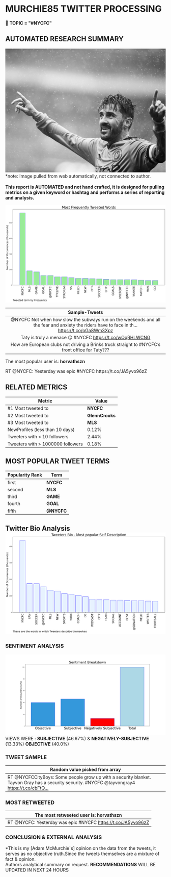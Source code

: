 # MURCHIE85 TWITTER PROCESSING 
&#x1F34E; **TOPIC = "#NYCFC"**

## AUTOMATED RESEARCH SUMMARY

![image](assets/2022-05-01hashtagImage.png)*note: Image pulled from web automatically, not connected to author.
<br></br>
<b> This report is AUTOMATED and not hand crafted, it is designed for pulling metrics on a given keyword or hashtag and performs a series of reporting and analysis.</b>



![image](assets/2022-05-01TWEETS.png)



|                **Sample-Tweets**        |
| :-------------: |
| @NYCFC Not when how slow the subways run on the weekends and all the fear and anxiety the riders have to face in th… https://t.co/oGa8Wm3Xpz |
| Taty is truly a menace 😜 #NYCFC https://t.co/wOqRHLWCNG |
| How are European clubs not driving a Brinks truck straight to #NYCFC’s front office for Taty??? |

The most popular user is: **horvathszn**
<div class="alert alert-block alert-danger"> RT @NYCFC: Yesterday was epic #NYCFC https://t.co/JA5yvo96zZ</div>

## RELATED METRICS<br>
| Metric | Value |
| ------------- | ------------- |
| #1 Most tweeted to  | **NYCFC** |
| #2 Most tweeted to  | **GlennCrooks** |
| #3 Most tweeted to  | **MLS** |
| NewProfiles (less than 10 days) | 0.12%  |
| Tweeters with < 10 followers  | 2.44%|
| Tweeters with > 1000000 followers  | 0.18%  |



## MOST POPULAR TWEET TERMS 


| Popularity Rank  | Term |
| ------------- | ------------- |
| first  | **NYCFC**  |
| second  | **MLS**  |
| third  | **GAME** |
| fourth  | **GOAL**  |
| fifth  | **@NYCFC**  |


## Twitter Bio Analysis![image](assets/2022-05-01BIO.png)
### SENTIMENT ANALYSIS
![image](assets/2022-05-01sentiment.png)
VIEWS WERE : **SUBJECTIVE**  (46.67%) & **NEGATIVELY-SUBJECTIVE** (13.33%) **OBJECTIVE** (40.0%)

### TWEET SAMPLE 
| Random value picked from array |
| ------------- |
|RT @NYCFCCityBoys: Some people grow up with a security blanket. Tayvon Gray has a security security. #NYCFC @tayvongray4 https://t.co/cbFtQ… |

### MOST RETWEETED 

| The most retweeted user is: **horvathszn**  |
| ------------- |
| RT @NYCFC: Yesterday was epic #NYCFC https://t.co/JA5yvo96zZ |

### CONCLUSION & EXTERNAL ANALYSIS

*This is my [Adam McMurchie`s] opinion on the data from the tweets, it serves as no objective truth.Since the tweets themselves are a mixture of fact & opinion.<br>
Authors analytical summary on request.
**RECOMMENDATIONS** WILL BE UPDATED IN NEXT  24 HOURS <br>